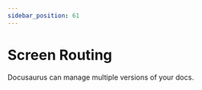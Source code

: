 ```yaml
---
sidebar_position: 61
---
```


# Screen Routing

Docusaurus can manage multiple versions of your docs.